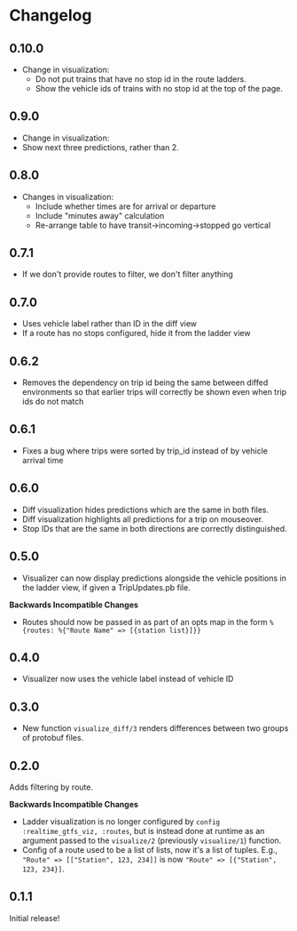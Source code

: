# Changelog

## 0.10.0
 * Change in visualization:
   * Do not put trains that have no stop id in the route ladders.
   * Show the vehicle ids of trains with no stop id at the top of the page.

## 0.9.0
 * Change in  visualization:
  * Show next three predictions, rather than 2.

## 0.8.0
* Changes in visualization:
  * Include whether times are for arrival or departure
  * Include "minutes away" calculation
  * Re-arrange table to have transit->incoming->stopped go vertical

## 0.7.1
* If we don't provide routes to filter, we don't filter anything

## 0.7.0
* Uses vehicle label rather than ID in the diff view
* If a route has no stops configured, hide it from the ladder view

## 0.6.2
* Removes the dependency on trip id being the same between diffed environments so
  that earlier trips will correctly be shown even when trip ids do not match

## 0.6.1
* Fixes a bug where trips were sorted by trip_id instead of by vehicle arrival time

## 0.6.0

* Diff visualization hides predictions which are the same in both files.
* Diff visualization highlights all predictions for a trip on mouseover.
* Stop IDs that are the same in both directions are correctly distinguished.

## 0.5.0

* Visualizer can now display predictions alongside the vehicle positions in the ladder view,
  if given a TripUpdates.pb file.

**Backwards Incompatible Changes**
* Routes should now be passed in as part of an opts map in the form
  `%{routes: %{"Route Name" => [{station list}]}}`

## 0.4.0

* Visualizer now uses the vehicle label instead of vehicle ID

## 0.3.0

* New function `visualize_diff/3` renders differences between two groups of protobuf files.

## 0.2.0

Adds filtering by route.

**Backwards Incompatible Changes**
* Ladder visualization is no longer configured by `config :realtime_gtfs_viz, :routes`, but is
  instead done at runtime as an argument passed to the `visualize/2` (previously `visualize/1`)
  function.
* Config of a route used to be a list of lists, now it's a list of tuples. E.g.,
  `"Route" => [["Station", 123, 234]]` is now `"Route" => [{"Station", 123, 234}]`.

## 0.1.1

Initial release!
